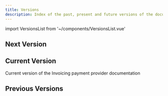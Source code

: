 ```yaml
---
title: Versions
description: Index of the past, present and future versions of the documentation
---
```


<!-- vale off -->
import VersionsList from '~/components/VersionsList.vue'
<!-- vale on -->

## Next Version
<template v-if="$page.doc.package && $page.doc.package.docVersions.next">

Next version of the Invoicing payment provider documentation

<versions-list :versions="[$page.doc.package.docVersions.next]" />

</template>
<template v-else>

There is currently no next version of the Invoicing payment provider documentation available

</template>

## Current Version
Current version of the Invoicing payment provider documentation 

<versions-list :versions="[$page.doc.package.docVersions.current]"
    :next-version="$page.doc.package.packageVersion"
    :next-version-inclusive="true" />

## Previous Versions
<template v-if="$page.doc.package && $page.doc.package.docVersions.previous">

Previous versions of the Invoicing payment provider documentation

<versions-list :versions="$page.doc.package.docVersions.previous"
    :next-version="$page.doc.package.docVersions.current.name" />

</template>
<template v-else>

There are currently no previous versions of the Invoicing payment provider documentation available

</template>